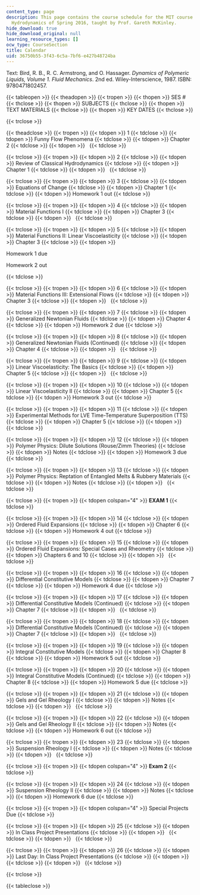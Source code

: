 ```yaml
---
content_type: page
description: This page contains the course schedule for the MIT course 2.341 Macromolecular
  Hydrodynamics of Spring 2016, taught by Prof. Gareth McKinley.
hide_download: true
hide_download_original: null
learning_resource_types: []
ocw_type: CourseSection
title: Calendar
uid: 36750b55-3f43-6c5a-7bf6-e427b48724ba
---
```


Text: Bird, R. B., R. C. Armstrong, and O. Hassager. _Dynamics of Polymeric Liquids, Volume 1. Fluid Mechanics_. 2nd ed. Wiley-Interscience, 1987. ISBN: 9780471802457.

{{< tableopen >}}
{{< theadopen >}}
{{< tropen >}}
{{< thopen >}}
SES #
{{< thclose >}}
{{< thopen >}}
SUBJECTS
{{< thclose >}}
{{< thopen >}}
TEXT MATERIALS
{{< thclose >}}
{{< thopen >}}
KEY DATES
{{< thclose >}}

{{< trclose >}}

{{< theadclose >}}
{{< tropen >}}
{{< tdopen >}}
1
{{< tdclose >}}
{{< tdopen >}}
Funny Flow Phenomena
{{< tdclose >}}
{{< tdopen >}}
Chapter 2
{{< tdclose >}}
{{< tdopen >}}
 
{{< tdclose >}}

{{< trclose >}}
{{< tropen >}}
{{< tdopen >}}
2
{{< tdclose >}}
{{< tdopen >}}
Review of Classical Hydrodynamics
{{< tdclose >}}
{{< tdopen >}}
Chapter 1
{{< tdclose >}}
{{< tdopen >}}
 
{{< tdclose >}}

{{< trclose >}}
{{< tropen >}}
{{< tdopen >}}
3
{{< tdclose >}}
{{< tdopen >}}
Equations of Change
{{< tdclose >}}
{{< tdopen >}}
Chapter 1
{{< tdclose >}}
{{< tdopen >}}
Homework 1 out
{{< tdclose >}}

{{< trclose >}}
{{< tropen >}}
{{< tdopen >}}
4
{{< tdclose >}}
{{< tdopen >}}
Material Functions I
{{< tdclose >}}
{{< tdopen >}}
Chapter 3
{{< tdclose >}}
{{< tdopen >}}
 
{{< tdclose >}}

{{< trclose >}}
{{< tropen >}}
{{< tdopen >}}
5
{{< tdclose >}}
{{< tdopen >}}
Material Functions II: Linear Viscoelasticity
{{< tdclose >}}
{{< tdopen >}}
Chapter 3
{{< tdclose >}}
{{< tdopen >}}


Homework 1 due

Homework 2 out


{{< tdclose >}}

{{< trclose >}}
{{< tropen >}}
{{< tdopen >}}
6
{{< tdclose >}}
{{< tdopen >}}
Material Functions III: Extensional Flows
{{< tdclose >}}
{{< tdopen >}}
Chapter 3
{{< tdclose >}}
{{< tdopen >}}
 
{{< tdclose >}}

{{< trclose >}}
{{< tropen >}}
{{< tdopen >}}
7
{{< tdclose >}}
{{< tdopen >}}
Generalized Newtonian Fluids
{{< tdclose >}}
{{< tdopen >}}
Chapter 4
{{< tdclose >}}
{{< tdopen >}}
Homework 2 due
{{< tdclose >}}

{{< trclose >}}
{{< tropen >}}
{{< tdopen >}}
8
{{< tdclose >}}
{{< tdopen >}}
Generalized Newtonian Fluids (Continued)
{{< tdclose >}}
{{< tdopen >}}
Chapter 4
{{< tdclose >}}
{{< tdopen >}}
 
{{< tdclose >}}

{{< trclose >}}
{{< tropen >}}
{{< tdopen >}}
9
{{< tdclose >}}
{{< tdopen >}}
Linear Viscoelasticity: The Basics
{{< tdclose >}}
{{< tdopen >}}
Chapter 5
{{< tdclose >}}
{{< tdopen >}}
 
{{< tdclose >}}

{{< trclose >}}
{{< tropen >}}
{{< tdopen >}}
10
{{< tdclose >}}
{{< tdopen >}}
Linear Viscoelasticity II
{{< tdclose >}}
{{< tdopen >}}
Chapter 5
{{< tdclose >}}
{{< tdopen >}}
Homework 3 out
{{< tdclose >}}

{{< trclose >}}
{{< tropen >}}
{{< tdopen >}}
11
{{< tdclose >}}
{{< tdopen >}}
Experimental Methods for LVE Time-Temperature Superposition (TTS)
{{< tdclose >}}
{{< tdopen >}}
Chapter 5
{{< tdclose >}}
{{< tdopen >}}
 
{{< tdclose >}}

{{< trclose >}}
{{< tropen >}}
{{< tdopen >}}
12
{{< tdclose >}}
{{< tdopen >}}
Polymer Physics: Dilute Solutions (Rouse/Zimm Theories)
{{< tdclose >}}
{{< tdopen >}}
Notes
{{< tdclose >}}
{{< tdopen >}}
Homework 3 due
{{< tdclose >}}

{{< trclose >}}
{{< tropen >}}
{{< tdopen >}}
13
{{< tdclose >}}
{{< tdopen >}}
Polymer Physics: Reptation of Entangled Melts & Rubbery Materials
{{< tdclose >}}
{{< tdopen >}}
Notes
{{< tdclose >}}
{{< tdopen >}}
 
{{< tdclose >}}

{{< trclose >}}
{{< tropen >}}
{{< tdopen colspan="4" >}}
**EXAM 1**
{{< tdclose >}}

{{< trclose >}}
{{< tropen >}}
{{< tdopen >}}
14
{{< tdclose >}}
{{< tdopen >}}
Ordered Fluid Expansions
{{< tdclose >}}
{{< tdopen >}}
Chapter 6
{{< tdclose >}}
{{< tdopen >}}
Homework 4 out
{{< tdclose >}}

{{< trclose >}}
{{< tropen >}}
{{< tdopen >}}
15
{{< tdclose >}}
{{< tdopen >}}
Ordered Fluid Expansions: Special Cases and Rheometry
{{< tdclose >}}
{{< tdopen >}}
Chapters 6 and 10
{{< tdclose >}}
{{< tdopen >}}
 
{{< tdclose >}}

{{< trclose >}}
{{< tropen >}}
{{< tdopen >}}
16
{{< tdclose >}}
{{< tdopen >}}
Differential Constitutive Models
{{< tdclose >}}
{{< tdopen >}}
Chapter 7
{{< tdclose >}}
{{< tdopen >}}
Homework 4 due
{{< tdclose >}}

{{< trclose >}}
{{< tropen >}}
{{< tdopen >}}
17
{{< tdclose >}}
{{< tdopen >}}
Differential Constitutive Models (Continued)
{{< tdclose >}}
{{< tdopen >}}
Chapter 7
{{< tdclose >}}
{{< tdopen >}}
 
{{< tdclose >}}

{{< trclose >}}
{{< tropen >}}
{{< tdopen >}}
18
{{< tdclose >}}
{{< tdopen >}}
Differential Constitutive Models (Continued)
{{< tdclose >}}
{{< tdopen >}}
Chapter 7
{{< tdclose >}}
{{< tdopen >}}
 
{{< tdclose >}}

{{< trclose >}}
{{< tropen >}}
{{< tdopen >}}
19
{{< tdclose >}}
{{< tdopen >}}
Integral Constitutive Models
{{< tdclose >}}
{{< tdopen >}}
Chapter 8
{{< tdclose >}}
{{< tdopen >}}
Homework 5 out
{{< tdclose >}}

{{< trclose >}}
{{< tropen >}}
{{< tdopen >}}
20
{{< tdclose >}}
{{< tdopen >}}
Integral Constitutive Models (Continued)
{{< tdclose >}}
{{< tdopen >}}
Chapter 8
{{< tdclose >}}
{{< tdopen >}}
Homework 5 due
{{< tdclose >}}

{{< trclose >}}
{{< tropen >}}
{{< tdopen >}}
21
{{< tdclose >}}
{{< tdopen >}}
Gels and Gel Rheology I
{{< tdclose >}}
{{< tdopen >}}
Notes
{{< tdclose >}}
{{< tdopen >}}
 
{{< tdclose >}}

{{< trclose >}}
{{< tropen >}}
{{< tdopen >}}
22
{{< tdclose >}}
{{< tdopen >}}
Gels and Gel Rheology II
{{< tdclose >}}
{{< tdopen >}}
Notes
{{< tdclose >}}
{{< tdopen >}}
Homework 6 out
{{< tdclose >}}

{{< trclose >}}
{{< tropen >}}
{{< tdopen >}}
23
{{< tdclose >}}
{{< tdopen >}}
Suspension Rheology I
{{< tdclose >}}
{{< tdopen >}}
Notes
{{< tdclose >}}
{{< tdopen >}}
 
{{< tdclose >}}

{{< trclose >}}
{{< tropen >}}
{{< tdopen colspan="4" >}}
**Exam 2**
{{< tdclose >}}

{{< trclose >}}
{{< tropen >}}
{{< tdopen >}}
24
{{< tdclose >}}
{{< tdopen >}}
Suspension Rheology II
{{< tdclose >}}
{{< tdopen >}}
Notes
{{< tdclose >}}
{{< tdopen >}}
Homework 6 due
{{< tdclose >}}

{{< trclose >}}
{{< tropen >}}
{{< tdopen colspan="4" >}}
Special Projects Due
{{< tdclose >}}

{{< trclose >}}
{{< tropen >}}
{{< tdopen >}}
25
{{< tdclose >}}
{{< tdopen >}}
In Class Project Presentations
{{< tdclose >}}
{{< tdopen >}}
 
{{< tdclose >}}
{{< tdopen >}}
 
{{< tdclose >}}

{{< trclose >}}
{{< tropen >}}
{{< tdopen >}}
26
{{< tdclose >}}
{{< tdopen >}}
Last Day: In Class Project Presentations
{{< tdclose >}}
{{< tdopen >}}
 
{{< tdclose >}}
{{< tdopen >}}
 
{{< tdclose >}}

{{< trclose >}}

{{< tableclose >}}